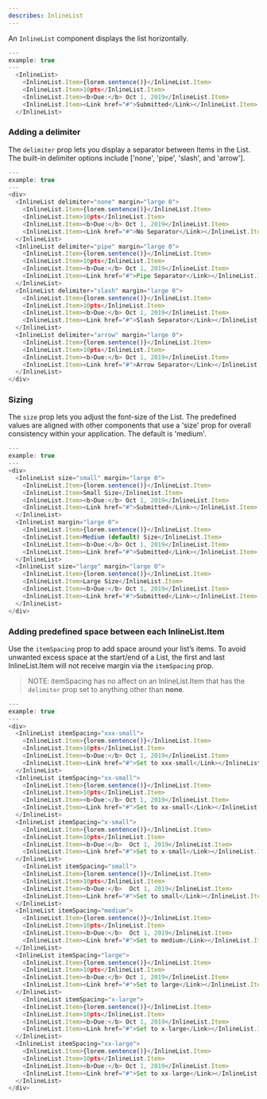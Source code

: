 ```yaml
---
describes: InlineList
---
```


An `InlineList` component displays the list horizontally.

```javascript
---
example: true
---
  <InlineList>
    <InlineList.Item>{lorem.sentence()}</InlineList.Item>
    <InlineList.Item>10pts</InlineList.Item>
    <InlineList.Item><b>Due:</b> Oct 1, 2019</InlineList.Item>
    <InlineList.Item><Link href="#">Submitted</Link></InlineList.Item>
  </InlineList>

```

### Adding a delimiter

The `delimiter` prop lets you display a separator between Items in the List. The built-in delimiter options include ['none', 'pipe', 'slash', and 'arrow'].

```javascript
---
example: true
---
<div>
  <InlineList delimiter="none" margin="large 0">
    <InlineList.Item>{lorem.sentence()}</InlineList.Item>
    <InlineList.Item>10pts</InlineList.Item>
    <InlineList.Item><b>Due:</b> Oct 1, 2019</InlineList.Item>
    <InlineList.Item><Link href="#">No Separator</Link></InlineList.Item>
  </InlineList>
  <InlineList delimiter="pipe" margin="large 0">
    <InlineList.Item>{lorem.sentence()}</InlineList.Item>
    <InlineList.Item>10pts</InlineList.Item>
    <InlineList.Item><b>Due:</b> Oct 1, 2019</InlineList.Item>
    <InlineList.Item><Link href="#">Pipe Separator</Link></InlineList.Item>
  </InlineList>
  <InlineList delimiter="slash" margin="large 0">
    <InlineList.Item>{lorem.sentence()}</InlineList.Item>
    <InlineList.Item>10pts</InlineList.Item>
    <InlineList.Item><b>Due:</b> Oct 1, 2019</InlineList.Item>
    <InlineList.Item><Link href="#">Slash Separator</Link></InlineList.Item>
  </InlineList>
  <InlineList delimiter="arrow" margin="large 0">
    <InlineList.Item>{lorem.sentence()}</InlineList.Item>
    <InlineList.Item>10pts</InlineList.Item>
    <InlineList.Item><b>Due:</b> Oct 1, 2019</InlineList.Item>
    <InlineList.Item><Link href="#">Arrow Separator</Link></InlineList.Item>
  </InlineList>
</div>
```

### Sizing

The `size` prop lets you adjust the font-size of the List. The predefined values are aligned with other components that use a 'size' prop for overall consistency within your application. The default is 'medium'.

```javascript
---
example: true
---
<div>
  <InlineList size="small" margin="large 0">
    <InlineList.Item>{lorem.sentence()}</InlineList.Item>
    <InlineList.Item>Small Size</InlineList.Item>
    <InlineList.Item><b>Due:</b> Oct 1, 2019</InlineList.Item>
    <InlineList.Item><Link href="#">Submitted</Link></InlineList.Item>
  </InlineList>
  <InlineList margin="large 0">
    <InlineList.Item>{lorem.sentence()}</InlineList.Item>
    <InlineList.Item>Medium (default) Size</InlineList.Item>
    <InlineList.Item><b>Due:</b> Oct 1, 2019</InlineList.Item>
    <InlineList.Item><Link href="#">Submitted</Link></InlineList.Item>
  </InlineList>
  <InlineList size="large" margin="large 0">
    <InlineList.Item>{lorem.sentence()}</InlineList.Item>
    <InlineList.Item>Large Size</InlineList.Item>
    <InlineList.Item><b>Due:</b> Oct 1, 2019</InlineList.Item>
    <InlineList.Item><Link href="#">Submitted</Link></InlineList.Item>
  </InlineList>
</div>
```

### Adding predefined space between each InlineList.Item

Use the `itemSpacing` prop to add space around your list’s items. To avoid unwanted excess space at the start/end of a List, the first and last InlineList.Item will not receive margin via the `itemSpacing` prop. 
> NOTE: itemSpacing has no affect on an InlineList.Item that has the  `delimiter` prop set to anything other than **none**.

```javascript
---
example: true
---
<div>
  <InlineList itemSpacing="xxx-small">
    <InlineList.Item>{lorem.sentence()}</InlineList.Item>
    <InlineList.Item>10pts</InlineList.Item>
    <InlineList.Item><b>Due:</b> Oct 1, 2019</InlineList.Item>
    <InlineList.Item><Link href="#">Set to xxx-small</Link></InlineList.Item>
  </InlineList>
  <InlineList itemSpacing="xx-small">
    <InlineList.Item>{lorem.sentence()}</InlineList.Item>
    <InlineList.Item>10pts</InlineList.Item>
    <InlineList.Item><b>Due:</b> Oct 1, 2019</InlineList.Item>
    <InlineList.Item><Link href="#">Set to xx-small</Link></InlineList.Item>
  </InlineList>
  <InlineList itemSpacing="x-small">
    <InlineList.Item>{lorem.sentence()}</InlineList.Item>
    <InlineList.Item>10pts</InlineList.Item>
    <InlineList.Item><b>Due:</b>  Oct 1, 2019</InlineList.Item>
    <InlineList.Item><Link href="#">Set to x-small</Link></InlineList.Item>
  </InlineList>
    <InlineList itemSpacing="small">
    <InlineList.Item>{lorem.sentence()}</InlineList.Item>
    <InlineList.Item>10pts</InlineList.Item>
    <InlineList.Item><b>Due:</b>  Oct 1, 2019</InlineList.Item>
    <InlineList.Item><Link href="#">Set to small</Link></InlineList.Item>
  </InlineList>
  <InlineList itemSpacing="medium">
    <InlineList.Item>{lorem.sentence()}</InlineList.Item>
    <InlineList.Item>10pts</InlineList.Item>
    <InlineList.Item><b>Due:</b>  Oct 1, 2019</InlineList.Item>
    <InlineList.Item><Link href="#">Set to medium</Link></InlineList.Item>
  </InlineList>
  <InlineList itemSpacing="large">
    <InlineList.Item>{lorem.sentence()}</InlineList.Item>
    <InlineList.Item>10pts</InlineList.Item>
    <InlineList.Item><b>Due:</b> Oct 1, 2019</InlineList.Item>
    <InlineList.Item><Link href="#">Set to large</Link></InlineList.Item>
  </InlineList>
    <InlineList itemSpacing="x-large">
    <InlineList.Item>{lorem.sentence()}</InlineList.Item>
    <InlineList.Item>10pts</InlineList.Item>
    <InlineList.Item><b>Due:</b> Oct 1, 2019</InlineList.Item>
    <InlineList.Item><Link href="#">Set to x-large</Link></InlineList.Item>
  </InlineList>
  <InlineList itemSpacing="xx-large">
    <InlineList.Item>{lorem.sentence()}</InlineList.Item>
    <InlineList.Item>10pts</InlineList.Item>
    <InlineList.Item><b>Due:</b> Oct 1, 2019</InlineList.Item>
    <InlineList.Item><Link href="#">Set to xx-large</Link></InlineList.Item>
  </InlineList>
</div>
```
